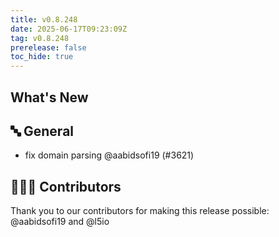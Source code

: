 ```yaml
---
title: v0.8.248
date: 2025-06-17T09:23:09Z
tag: v0.8.248
prerelease: false
toc_hide: true
---
```


## What's New
## 🔤 General
- fix domain parsing @aabidsofi19 (#3621)

## 👨🏽‍💻 Contributors

Thank you to our contributors for making this release possible:
@aabidsofi19 and @l5io

